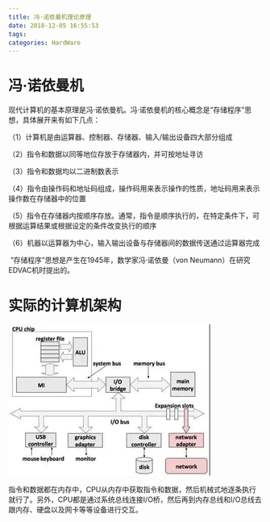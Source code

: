 ```yaml
---
title: 冯·诺依曼机理论原理
date: 2018-12-05 16:55:53
tags:
categories: HardWare
---
```


# 冯·诺依曼机

现代计算机的基本原理是冯·诺依曼机。冯·诺依曼机的核心概念是“存储程序”思想，具体展开来有如下几点：

（1）计算机是由运算器、控制器、存储器、输入/输出设备四大部分组成

（2）指令和数据以同等地位存放于存储器内，并可按地址寻访

（3）指令和数据均以二进制数表示

（4）指令由操作码和地址码组成，操作码用来表示操作的性质，地址码用来表示操作数在存储器中的位置

（5）指令在存储器内按顺序存放。通常，指令是顺序执行的，在特定条件下，可根据运算结果或根据设定的条件改变执行的顺序

（6）机器以运算器为中心，输入输出设备与存储器间的数据传送通过运算器完成

 “存储程序”思想是产生在1945年，数学家冯·诺依曼（von Neumann）在研究EDVAC机时提出的。

# 实际的计算机架构

![](/images/os_arch_1_1.jpg)

指令和数据都在内存中，CPU从内存中获取指令和数据，然后机械式地逐条执行就行了。另外，CPU都是通过系统总线连接I/O桥，然后再到内存总线和I/O总线去跟内存、硬盘以及网卡等等设备进行交互。

